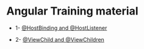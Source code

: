 # Angular Training material


- 1- [@HostBinding and @HostListener](./modules/01-hostlistener-hostbinding.md)

- 2- [@ViewChild and @ViewChildren](./modules/02-viewchild-viewchildren.md)


